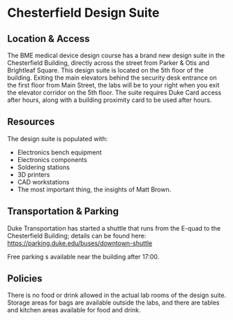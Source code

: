 # Chesterfield Design Suite

## Location & Access
The BME medical device design course has a brand new design suite in the
Chesterfield Building, directly across the street from Parker & Otis and
Brightleaf Square.  This design suite is located on the 5th floor of the
building.  Exiting the main elevators behind the security desk entrance on the
first floor from Main Street, the labs will be to your right when you exit the
elevator corridor on the 5th floor.  The suite requires Duke Card access after
hours, along with a building proximity card to be used after hours.

## Resources
The design suite is populated with:
* Electronics bench equipment
* Electronics components
* Soldering stations
* 3D printers
* CAD workstations
* The most important thing, the insights of Matt Brown. 

## Transportation & Parking
Duke Transportation has started a shuttle that runs from the E-quad to the
Chesterfield Building; details can be found here:
https://parking.duke.edu/buses/downtown-shuttle

Free parking s available near the building after 17:00.

## Policies
There is no food or drink allowed in the actual lab rooms of the design suite.
Storage areas for bags are available outside the labs, and there are tables and
kitchen areas available for food and drink.


